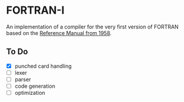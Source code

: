 FORTRAN-I
=========

An implementation of a compiler for the very first version of FORTRAN based on the [Reference Manual from 1958](http://bitsavers.trailing-edge.com/pdf/ibm/704/C28-6003_704_FORTRAN_Oct58.pdf).

To Do
-----
- [x] punched card handling
- [ ] lexer
- [ ] parser
- [ ] code generation
- [ ] optimization

